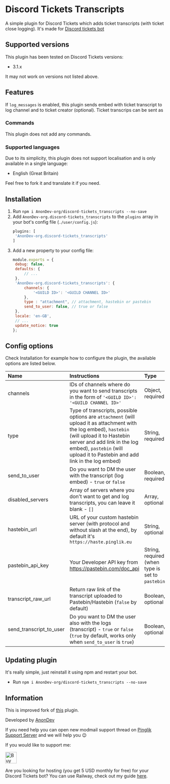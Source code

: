 
# Discord Tickets Transcripts

A simple plugin for Discord Tickets which adds ticket transcripts (with ticket close logging).
It's made for [Discord tickets bot](https://discordtickets.app/)

## Supported versions

This plugin has been tested on Discord Tickets versions:

- 3.1.x

It may not work on versions not listed above.

## Features

If `log_messages` is enabled, this plugin sends embed with ticket transcript to log channel and to ticket creator (optional).
Ticket transcrips can be sent as

### Commands

This plugin does not add any commands.

### Supported languages

Due to its simplicity, this plugin does not support localisation and is only available in a single language:

- English (Great Britain)

Feel free to fork it and translate it if you need.

## Installation

1. Run `npm i AnonDev-org/discord-tickets_transcripts --no-save`
2. Add `AnonDev-org.discord-tickets_transcripts` to the `plugins` array in your bot's config file (`./user/config.js`):
   ```js
   plugins: [
   	'AnonDev-org.discord-tickets_transcripts'
   ]
   ```
3. Add a new property to your config file:
   ```js
   module.exports = {
   	debug: false,
   	defaults: {
   		// ...
   	},
   	'AnonDev-org.discord-tickets_transcripts': {
   		channels: {
   			'<GUILD ID>': '<GUILD CHANNEL ID>'
   		},
   		type : "attachment", // attachment, hastebin or pastebin
   		send_to_user: false, // true or false
   	},
   	locale: 'en-GB',
   	// ...
   	update_notice: true
   };
   ```


## Config options

Check Installation for example how to configure the plugin, the available options are listed below.

| Name            | Instructions  | Type                                                                                                                                                                                     
| :-------------- | :---------------------------------------------------------------------------------------------------------------------------------------------------------------------------------------------------- |  :-------------- |
| channels        | IDs of channels where do you want to send transcripts in the form of `'<GUILD ID>': '<GUILD CHANNEL ID>'`  |  Object, required |                                                                                 |
| type            | Type of transcripts, possible options are `attachment` (will upload it as attachment with the log embed), `hastebin` (will upload it to Hastebin server and add link in the log embed), `pastebin` (will upload it to Pastebin and add link in the log embed) | String, required |
| send_to_user    | Do you want to DM the user with the transcript (log embed) - `true` or `false`                                                                                                              | Boolean, required |
| disabled_servers        | Array of servers where you don't want to get and log transcripts, you can leave it blank - `[]` |Array, optional|
 hastebin_url | URL of your custom hastebin server (with protocol and without slash at the end), by default it's `https://haste.pinglik.eu`| String, optional |
 pastebin_api_key | Your Developer API key from https://pastebin.com/doc_api | String, required (when type is set to `pastebin`) |
 transcript_raw_url | Return raw link of the transcript uploaded to Pastebin/Hastebin (`false` by default) |  Boolean, optional |
| send_transcript_to_user    | Do you want to DM the user also with the logs (transcript) - `true` or `false` (`true` by default, works only when `send_to_user` is `true`)                                                                                                            | Boolean, optional |


## Updating plugin
It's really simple, just reinstall it using npm and restart your bot.

- Run `npm i AnonDev-org/discord-tickets_transcripts --no-save`


## Information

This is improved fork of [this](https://github.com/discord-tickets/text-transcripts) plugin.

Developed by [AnonDev](https://anon.is-a.dev)

If you need help you can open new modmail support thread on [Pinglik Support Server](https://go.anondev.ml/pinglik-support) and we will help you 😉

If you would like to support me:<br>

<a  href='https://ko-fi.com/J3J72WPRC'  target='__blank'><img  height='36'  style='border:0px;height:36px;'  src='https://cdn.ko-fi.com/cdn/kofi2.png?v=2'  border='0'  alt='Buy Me a Coffee at ko-fi.com'  /></a>

Are you looking for hosting (you get 5 USD monthly for free) for your Discord Tickets bot? You can use Railway, check out my guide [here](https://github.com/AnonDev-org/discord_tickets-bot-railway).
